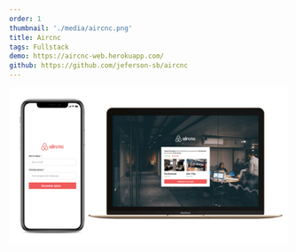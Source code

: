 ```yaml
---
order: 1
thumbnail: './media/aircnc.png'
title: Aircnc
tags: Fullstack
demo: https://aircnc-web.herokuapp.com/
github: https://github.com/jeferson-sb/aircnc
---
```


![](./media/aircnc.png)
